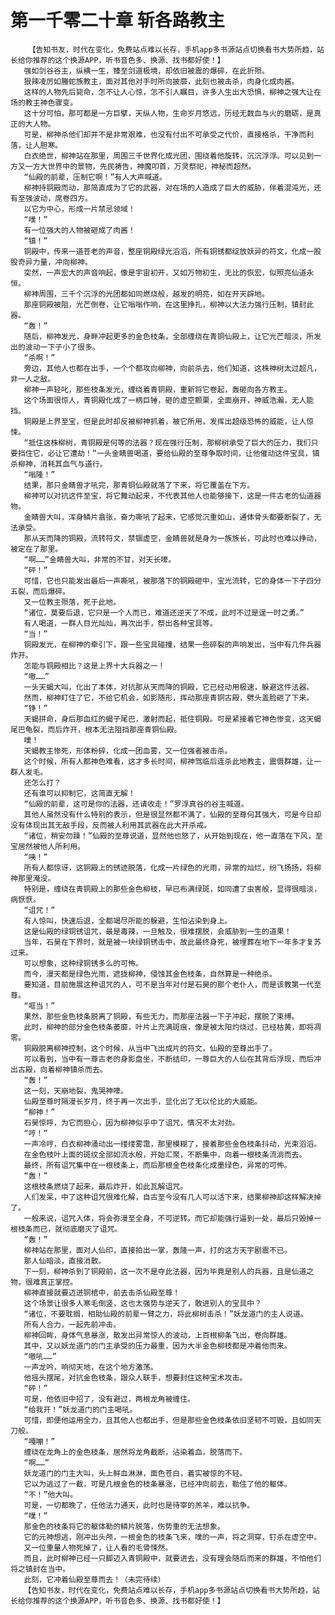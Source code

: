# 第一千零二十章 斩各路教主
        【告知书友，时代在变化，免费站点难以长存，手机app多书源站点切换看书大势所趋，站长给你推荐的这个换源APP，听书音色多、换源、找书都好使！】
       强如剑谷谷主，纵横一生，臻至剑道极境，却依旧被震的爆碎，在此折殒。
       狠辣凌厉如螣蛇族教主，面对其他对手时所向披靡，此刻也被击杀，肉身化成肉酱。
       这样的人物先后毙命，怎不让人心惊，怎不引人瞩目，许多人生出大恐惧，柳神之强大让在场的教主神色骤变。
       这十分可怕，那可都是一方巨擘，天纵人物，生命岁月悠远，历经无数血与火的磨砺，是真正的大人物。
       可是，柳神杀他们却并不是非常艰难，也没有付出不可承受之代价，直接格杀，干净而利落，让人胆寒。
       白衣绝世，柳神站在那里，周围三千世界化成光团，围绕着他旋转，沉沉浮浮。可以见到一方又一方大世界中的景物，先民祷告，神魔叩首，万灵祭祀，神秘而超然。
       “仙殿的前辈，压制它啊！”有人大声喊道。
       柳神持铜殿而动，那简直成为了它的武器，对在场的人造成了巨大的威胁，伴着混沌光，还有至强波动，席卷四方。
       以它为中心，形成一片禁忌领域！
       “噗！”
       有一位强大的人物被砸成了肉酱！
       “镇！”
       铜殿中，传来一道苍老的声音，整座铜殿绿光滔滔，所有铜锈都绽放妖异的符文，化成一股股奇异力量，冲向柳神。
       突然，一声宏大的声音响起，像是宇宙初开，又如万物初生，无比的恢宏，似照亮仙道永恒。
       柳神周围，三千个沉浮的光团都如同燃烧般，越发的明亮，如在开天辟地。
       那座铜殿被阻，光芒倒卷，让它嗡嗡作响，在这里挣扎，柳神以大法力强行压制，镇封此器。
       “轰！”
       随后，柳神发光，身畔冲起更多的金色枝条，全部缠绕在青铜仙殿上，让它光芒暗淡，所发出的波动一下子小了很多。
       “杀啊！”
       旁边，其他人也都在出手，一个个都攻向柳神，向前杀去，他们知道，这株神树太过超凡，非一人之敌。
       柳神一声轻叱，那些枝条发光，缠绕着青铜殿，重新将它卷起，轰砸向各方教主。
       这个场面很惊人，青铜殿化成了一柄巨锤，砸的虚空颤栗，全面崩开，神威浩瀚，无人能挡。
       铜殿是上界至宝，但是此时却反被柳神抓着，被它所用，发挥出超级恐怖的威能，让人惊悚。
       “抵住这株柳树，青铜殿是何等的法器？现在强行压制，那柳树承受了巨大的压力，我们只要挡住它，必让它遭劫！”一头金睛兽喝道，要给仙殿的至尊争取时间，让他催动这件宝具，镇杀柳神，消耗其血气与道行。
       “嗡隆！”
       结果，那只金睛兽才吼完，那青铜仙殿就落了下来，将它覆盖在下方。
       柳神可以对抗这件至宝，将它舞动起来，不代表其他人也能够接下，这是一件古老的仙道器物。
       金睛兽大叫，浑身鳞片翕张，奋力嘶吼了起来，它感觉沉重如山，通体骨头都要断裂了，无法承受。
       那从天而降的铜殿，流转符文，禁锢虚空，金睛兽就是身为一族族长，可此时也难以挣动，被定在了那里。
       “啊……”金睛兽大叫，非常的不甘，对天长嚎。
       “砰！”
       可惜，它也只能发出最后一声嘶吼，被那落下的铜殿砸中，宝光流转，它的身体一下子四分五裂，而后爆碎。
       又一位教主殒落，死于此地。
       “诸位，莫要后退，它只是一个人而已，难道还逆天了不成，此时不过是逞一时之勇。”
       有人喝道，一群人目光灿灿，再次出手，祭出各种宝具等。
       “当！”
       铜殿发光，在柳神的牵引下，跟一些宝具碰撞，结果一些碎裂的声响发出，当中有几件兵器炸开。
       怎能与铜殿相比？这是上界十大兵器之一！
       “嗷……”
       一头天蝎大叫，化出了本体，对抗那从天而降的铜殿，它已经动用极速，躲避这件法器。
       然而，柳神盯住了它，不给它机会，如影随形，挥动那座青铜古殿，劈头盖脸砸了下来。
       “铮！”
       天蝎拼命，身后那血红的蝎子尾巴，激射而起，抵住铜殿。可是紧接着它神色惨变，这天蝎尾巴龟裂，而后炸开，根本无法阻挡那座青铜仙殿。
       噗！
       天蝎教主惨死，形体粉碎，化成一团血雾，又一位强者被击杀。
       这个时候，所有人都神色难看，这才多长时间，柳神驾临后连杀此地教主，震慑群雄，让一群人发毛。
       还怎么打？
       还有谁可以抑制它，这简直无解！
       “仙殿的前辈，这可是你的法器，还请收走！”罗浮真谷的谷主喊道。
       其他人虽然没有什么特别的表示，但是很显然都不满了，仙殿的至尊何其强大，可是今日却没有体现出其无敌手段，反而被人利用其武器在此大开杀戒。
       “诸位，稍安勿躁！”仙殿的至尊说道，显然他也怒了，从开始到现在，他一直落在下风，至宝居然被他人所利用。
       “咦！”
       所有人都惊讶，这铜殿上的锈迹脱落，化成一片绿色的光雨，异常的灿烂，纷飞扬扬，将柳神那里淹没。
       特别是，缠绕在青铜殿上的那些金色柳枝，早已布满绿斑，如同遭了虫害般，显得很暗淡，病恹恹。
       “诅咒！”
       有人惊叫，快速后退，全都竭尽所能的躲避，生怕沾染到身上。
       这是仙殿的绿铜锈诅咒，最是毒辣，一旦触及，很难摆脱，会威胁到一生的道果！
       当年，石昊在下界时，就是被一块绿铜锈击中，故此最终身死，被埋葬在地下一年多才复苏过来。
       可以想象，这种绿铜锈多么的可怖。
       而今，漫天都是绿色光雨，遮拢柳神，侵蚀其金色枝条，自然算是一种绝杀。
       要知道，目前施展这种诅咒的人，可不是当年对付是石昊的那个老仆人，而是该教第一代至尊。
       “哐当！”
       果然，那些金色枝条脱离了铜殿，有些无力，而那座法器一下子冲起，摆脱了束缚。
       此时，柳神的部分金色枝条萎靡，叶片上充满斑痕，像是被太阳灼烧过，已经枯黄，即将凋零。
       铜殿脱离柳神控制，这个时候，从当中飞出成片的符文，仙殿的至尊出手了。
       可以看到，当中有一尊古老的身影盘坐，不断结印，一尊巨大的人仙在其背后浮现，而后冲出古殿，向着柳神镇杀而去。
       “轰！”
       这一刻，天崩地裂，鬼哭神嚎。
       仙殿至尊时隔漫长岁月，终于再一次出手，显化出了无以伦比的大威能。
       “柳神！”
       石昊惊呼，为它而担心，因为柳神似乎中了诅咒，情况不太对劲。
       “哼！”
       一声冷哼，白衣柳神涌动出一缕缕雾霭，那里模糊了，接着那些金色枝条抖动，光束滔滔。
       在金色枝叶上面的斑纹全部如流水般，开始汇聚，不断集中，向着一根枝条流淌而去。
       最终，所有诅咒集中在一根枝条上，而后那根金色枝条化成墨绿色，异常的可怖。
       “轰！”
       这根枝条燃烧了起来，最后炸开，如此瓦解诅咒。
       人们发呆，中了这种诅咒很难化解，自古至今没有几人可以活下来，结果柳神却这样解决掉了。
       一般来说，诅咒入体，将会弥漫至全身，不可逆转。而它却能强行逼到一处，最后只毁掉一根枝条而已，就彻底磨灭了诅咒。
       “轰！”
       柳神站在那里，面对人仙印，直接拍出一掌，轰隆一声，打的这方天宇剧震不已。
       那人仙暗淡，直接消散。
       下一刻，柳神杀到了铜殿前，这一次不是夺此法器，因为毕竟是别人的兵器，且是仙道之物，很难真正掌控。
       柳神直接就要迈进铜棺中，前去击杀仙殿至尊！
       这个场景让很多人寒毛倒竖，这也太强势与逆天了，敢进别人的宝具中？
       “诸位，不要耽搁，相助仙殿的前辈一臂之力，将此柳树击杀！”妖龙道门的主人说道。
       所有人合力，一起先前冲击。
       柳神回眸，身体气息暴涨，散发出异常惊人的波动，上百根柳条飞出，卷向群雄。
       其中，又以妖龙道门的门主承受的压力最重，因为大半金色柳枝都是冲着他而来。
       “嗷吼……”
       一声龙吟，响彻天地，在这个地方激荡。
       他摇头摆尾，对抗金色枝条，跟众人联手，想要封住这种宝术攻击。
       “砰！”
       可是，他依旧中招了，没有避过，两根龙角被缠住。
       “给我开！”妖龙道门的门主喝吼。
       可惜，即便他运用全力，且其他人也都出手，但是那些金色枝条依旧坚韧不可毁，且如同天刀般。
       “嘎嘣！”
       缠绕在龙角上的金色枝条，居然将龙角截断，沾染着血，脱落而下。
       “啊……”
       妖龙道门的门主大叫，头上鲜血淋淋，面色苍白，着实被惊的不轻。
       它以为逃过了一截，可是几根金色的枝条暴涨，已经冲向前去，勒住了他的躯体。
       “不！”他大叫。
       可是，一切都晚了，任他法力通天，此时也是待宰的羔羊，难以抗争。
       “噗！”
       那金色的枝条将它的躯体勒的鳞片脱落，伤势重的无法想象。
       它的元神想逃，刚冲出头颅，一根金色的枝条飞来，噗的一声，将之洞穿，钉杀在虚空中。
       又一位重量人物死掉了，让人看的毛骨悚然。
       而且，此时柳神已经一只脚迈入青铜殿中，就要进去，没有理会随后而来的群雄，不怕他们将之镇封在当中。
       此刻，它冲着仙殿至尊而去！（未完待续）
       【告知书友，时代在变化，免费站点难以长存，手机app多书源站点切换看书大势所趋，站长给你推荐的这个换源APP，听书音色多、换源、找书都好使！】
